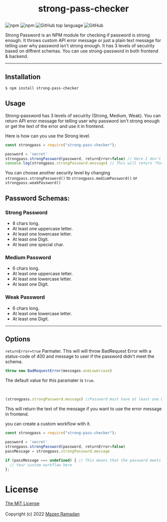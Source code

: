 # <p align="center"> strong-pass-checker</p>  

![npm](https://img.shields.io/npm/v/strong-pass-checker?color=green&label=version) ![npm](https://img.shields.io/npm/dt/strong-pass-checker) ![GitHub top language](https://img.shields.io/github/languages/top/mazen-r/strong-pass-checker?color=green) ![GitHub](https://img.shields.io/github/license/mazen-r/strong-pass-checker)

Strong Password is an NPM module for checking if password is strong enough. 
It throws custom API error message or just a plain text message for telling user why password isn't strong enough. 
It has 3 levels of secuirity based on diffrent schemas. 
You can use strong-password in both frontend & backend.
  
------------------------------
## Installation

```
$ npm install strong-pass-checker
```  
## Usage  
Strong-password has 3 levels of secuirity (Strong, Medium, Weak). 
You can return API error message for telling user why password isn't strong enough or get the text of the error and use it in frontend.  

Here is how can you use the Strong level.
```js
const strongpass = require("strong-pass-checker");

password = 'secret'
strongpass.strongPassword(password, returnError=false) // Here I don't want to throw Error to user if password isn't strong.
console.log(strongpass.strongPassowrd.message) // This will return "Password must be at least 8 chars long".
```

You can choose another security level by changing  
```strongpass.strongPassword()``` to ```strongpass.mediumPassword()``` or ```strongpass.weakPassword()```  

## Password Schemas:  

### Strong Password
  - 8 chars long.
  - At least one uppercase letter.
  - At least one lowercase letter.
  - At least one Digit.
  - At least one special char.


### Medium Password
  - 6 chars long.
  - At least one uppercase letter.
  - At least one lowercase letter.
  - At least one Digit.


### Weak Password
  - 6 chars long.
  - At least one lowercase letter.
  - At least one Digit.
-------------------------------
## Options

```returnError=true``` Parmater. This will will throw BadRequest Error with a status-code of 400 and message to user if the password didn't meet the schema.
```js
throw new BadRequestError(messages.oneLowercase)
```
The default value for this paramater is ```true```.  

<br>  

```js
(strongpass.strongPassword.message) //Password must have at least one Uppercase letter
```  
This will return the text of the message if you want to use the error message in frontend.  

you can create a custom workflow with it.

```js
const strongpass = require("strong-pass-checker");

password = 'secret'
strongpass.strongPassword(password, returnError=false)
passMessage = strongpass.strongPassowrd.message

if (passMessage === undefined) { // This means that the password meets the schema with no errors
  // Your custom workflow here
};
````  

# License  

[The MIT License](https://opensource.org/licenses/MIT)  
<br>
Copyright (c) 2022 [Mazen Ramadan](https://github.com/mazen-r)
